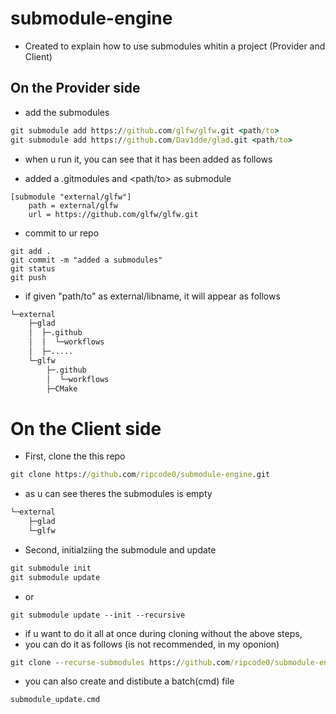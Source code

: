 # submodule-engine

 * Created to explain how to use submodules whitin a project (Provider and Client)

## On the Provider side

* add the submodules

```cmd
git submodule add https://github.com/glfw/glfw.git <path/to>
git submodule add https://github.com/Dav1dde/glad.git <path/to>
```

* when u run it, you can see that it has been added as follows

* added a .gitmodules and <path/to> as submodule

```
[submodule "external/glfw"]
	path = external/glfw
	url = https://github.com/glfw/glfw.git
```

* commit to ur repo
```
git add .
git commit -m "added a submodules"
git status
git push
```

* if given "path/to" as external/libname, it will appear as follows

```cmd
└─external
    ├─glad
    │  ├─.github
    │  │  └─workflows
    │  ├─.....
    └─glfw
        ├─.github
        │  └─workflows
        ├─CMake
```

# On the Client side

* First, clone the this repo

```cmd
git clone https://github.com/ripcode0/submodule-engine.git
```

* as u can see theres the submodules is empty

```cmd
└─external
    ├─glad
    └─glfw
```

* Second, initialziing the submodule and update
```cmd
git submodule init
git submodule update
```
* or
```
git submodule update --init --recursive
```

* if u want to do it all at once during cloning without the above steps,
* you can do it as follows (is not recommended, in my oponion)

```cmd
git clone --recurse-submodules https://github.com/ripcode0/submodule-engine.git
```

* you can also create and distibute a batch(cmd) file

```cmd
submodule_update.cmd
```